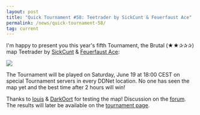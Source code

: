 ```yaml
---
layout: post
title: "Quick Tournament #58: Teetrader by SickCunt & Feuerfaust Ace"
permalink: /news/quick-tournament-58/
tag: current
---
```


I'm happy to present you this year's fifth Tournament, the Brutal (★★✰✰✰) map Teetrader by [SickCunt](/mappers/SickCunt/) & [Feuerfaust Ace](/mappers/Feuerfaust-32-Ace/):

[<img class="demo" src="/Teetrader.png" />](//forum.ddnet.tw/viewtopic.php?f=33&t=7197)

The Tournament will be played on Saturday, June 19 at 18:00 CEST on special Tournament servers in every DDNet location. No one has seen the map yet and the best time after 2 hours will win!

Thanks to [louis](/mappers/louis/) & [DarkOort](/mappers/DarkOort/) for testing the map! Discussion on the [forum](//forum.ddnet.tw/viewtopic.php?f=33&t=7197). The results will later be available on the [tournament page](/tournaments/58/).
